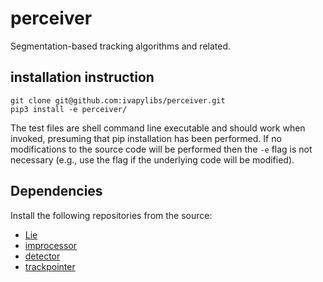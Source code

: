 # perceiver
Segmentation-based tracking algorithms and related.

## installation instruction

```
git clone git@github.com:ivapylibs/perceiver.git
pip3 install -e perceiver/
```

The test files are shell command line executable and should work when
invoked, presuming that pip installation has been performed.  If no
modifications to the source code will be performed then the ``-e`` flag
is not necessary (e.g., use the flag if the underlying code will be
modified).

## Dependencies

Install the following repositories from the source:

- [Lie](https://github.com/ivapylibs/Lie)
- [improcessor](https://github.com/ivapylibs/improcessor)
- [detector](https://github.com/ivapylibs/detector.git)
- [trackpointer](https://github.com/ivapylibs/trackpointer)
